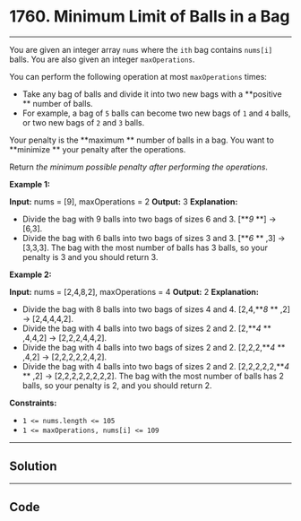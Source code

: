 # 1760. Minimum Limit of Balls in a Bag

---

You are given an integer array `nums` where the `ith` bag contains `nums[i]` balls. You are also given an integer `maxOperations`.

You can perform the following operation at most `maxOperations` times:

  * Take any bag of balls and divide it into two new bags with a **positive ** number of balls. 
* For example, a bag of `5` balls can become two new bags of `1` and `4` balls, or two new bags of `2` and `3` balls.



Your penalty is the **maximum ** number of balls in a bag. You want to **minimize ** your penalty after the operations.

Return _the minimum possible penalty after performing the operations_.

 

**Example 1:**


**Input:** nums = [9], maxOperations = 2
**Output:** 3
**Explanation:** 
- Divide the bag with 9 balls into two bags of sizes 6 and 3. [**_9_ **] -> [6,3].
- Divide the bag with 6 balls into two bags of sizes 3 and 3. [**_6_ ** ,3] -> [3,3,3].
The bag with the most number of balls has 3 balls, so your penalty is 3 and you should return 3.


**Example 2:**


**Input:** nums = [2,4,8,2], maxOperations = 4
**Output:** 2
**Explanation:**
- Divide the bag with 8 balls into two bags of sizes 4 and 4. [2,4,**_8_ ** ,2] -> [2,4,4,4,2].
- Divide the bag with 4 balls into two bags of sizes 2 and 2. [2,**_4_ ** ,4,4,2] -> [2,2,2,4,4,2].
- Divide the bag with 4 balls into two bags of sizes 2 and 2. [2,2,2,**_4_ ** ,4,2] -> [2,2,2,2,2,4,2].
- Divide the bag with 4 balls into two bags of sizes 2 and 2. [2,2,2,2,2,**_4_ ** ,2] -> [2,2,2,2,2,2,2,2].
The bag with the most number of balls has 2 balls, so your penalty is 2, and you should return 2.


 

**Constraints:**

  * `1 <= nums.length <= 105`
  * `1 <= maxOperations, nums[i] <= 109`

---

## Solution



---

## Code
```python


```